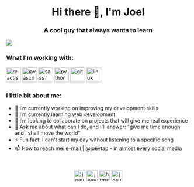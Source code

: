 <h1 align="center">Hi there 👋, I'm Joel</h1>
<h3 align="center">A cool guy that always wants to learn</h3>
<a href = "mailto: joelvitortorres@gmail.com"><img src="https://img.shields.io/badge/-joelvitortorres@gmail.com-c14438?style=flat-square&logo=Gmail&logoColor=white&link=mailto:joelvitortorres@gmail.com"></a>
<br>

### What I'm working with:

<p align="left"><img
        src="https://cdn.worldvectorlogo.com/logos/react-1.svg" alt="reactjs" width="40"
        height="40" />
        <img src="https://upload.wikimedia.org/wikipedia/commons/thumb/9/99/Unofficial_JavaScript_logo_2.svg/600px-Unofficial_JavaScript_logo_2.svg.png" alt="javascript"                 width="40" height="40" />
        <img src="https://devicons.github.io/devicon/devicon.git/icons/sass/sass-original.svg"
        alt="sass" width="40" height="40" /> <img
        src="https://devicons.github.io/devicon/devicon.git/icons/python/python-original.svg" alt="python" width="40"
        height="40" />
        <img src="https://www.vectorlogo.zone/logos/git-scm/git-scm-icon.svg" alt="git" width="40" height="40" /> <img
        src="https://devicons.github.io/devicon/devicon.git/icons/linux/linux-original.svg" alt="linux" width="40"
        height="40" />

<br>

### I little bit about me:

<ul>
    <li> 🔭 I’m currently working on improving my development skills
    </li>
    <li> 🌱 I’m currently learning web development
    </li>
    <li> 👯 I’m looking to collaborate on projects that will give me real experience
    </li>
    <li> 💬 Ask me about what can I do, and I'll answer: "give me time enough and I shall move the world"
    </li>
    <li> ⚡ Fun fact: I can't start my day without listening to a specific song
    </li>
    <li> 📫 How to reach me: <a href = "mailto: joelvitortorres@gmail.com"> e-mail </a> | @joevtap - in almost every social media
    </li>
    <!-- - 🤔 I’m looking for help with ... -->
</ul>

<br>

<p align="center">
    <a href="https://codepen.io/joevtap" target="_blank"><img align="center"
            src="https://cdn.jsdelivr.net/npm/simple-icons@3.0.1/icons/codepen.svg" alt="joevtap" height="30"
            width="30" /></a>
    <a href="https://twitter.com/joevtap" target="_blank"><img align="center"
            src="https://cdn.jsdelivr.net/npm/simple-icons@3.0.1/icons/twitter.svg" alt="joevtap" height="30"
            width="30" /></a>
    <a href="https://www.linkedin.com/in/joevtap/"
        target="_blank"><img align="center" src="https://cdn.jsdelivr.net/npm/simple-icons@3.0.1/icons/linkedin.svg"
            alt="https://www.linkedin.com/public-profile/settings?trk=d_flagship3_profile_self_view_public_profile&lipi=urn%3ali%3apage%3ad_flagship3_profile_self_edit_top_card%3bcmmxp18uq3g3bky9zhh5oq%3d%3d"
            height="30" width="30" /></a>
    <a href="https://instagram.com/joevtap" target="_blank"><img align="center"
            src="https://cdn.jsdelivr.net/npm/simple-icons@3.0.1/icons/instagram.svg" alt="joevtap" height="30"
            width="30" /></a>
</p>
